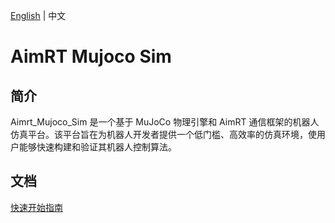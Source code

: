 [English](README.md) | 中文


# AimRT Mujoco Sim


## 简介
Aimrt_Mujoco_Sim 是一个基于 MuJoCo 物理引擎和 AimRT 通信框架的机器人仿真平台。该平台旨在为机器人开发者提供一个低门槛、高效率的仿真环境，使用户能够快速构建和验证其机器人控制算法。

## 文档

[快速开始指南](document/index.md)

